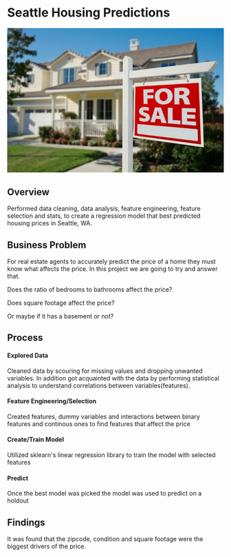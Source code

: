 # Seattle Housing Predictions
![alt text](https://github.com/alwaysongoogle247/housing_predictions/blob/main/images/house.jpg "Logo Title Text 1")
## Overview
Performed data cleaning, data analysis, feature engineering, feature selection and stats, to create a regression model that best predicted housing prices in Seattle, WA.

## Business Problem
For real estate agents to accurately predict the price of a home they must know what affects the price. 
In this project we are going to try and answer that.

Does the ratio of bedrooms to bathrooms affect the price?

Does square footage affect the price?

Or maybe if it has a basement or not? 

## Process
#### Explored Data
Cleaned data by scouring for missing values and dropping unwanted variables. In addition got acquainted with the data by performing statistical analysis to understand correlations between variables(features). 

#### Feature Engineering/Selection
Created features, dummy variables and interactions between binary features and continous ones to find features that affect the price

#### Create/Train Model
Utilized sklearn's linear regression library to train the model with selected features

#### Predict
Once the best model was picked the model was used to predict on a holdout

## Findings
It was found that the zipcode, condition and square footage were the biggest drivers of the price.
